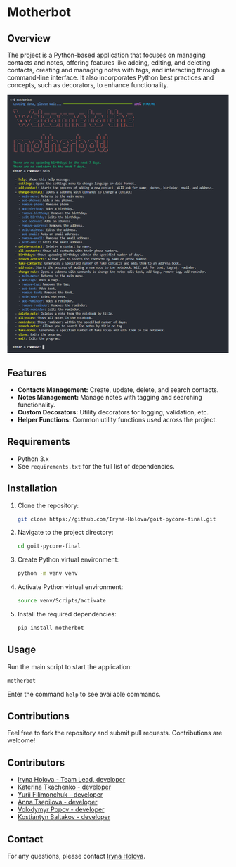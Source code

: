 # Motherbot

## Overview

The project is a Python-based application that focuses on managing contacts and notes, offering features like adding, editing, and deleting contacts, creating and managing notes with tags, and interacting through a command-line interface. It also incorporates Python best practices and concepts, such as decorators, to enhance functionality.

![WelcomeScreencapture](welcomeScreenMotherbot.png)

## Features

- **Contacts Management:** Create, update, delete, and search contacts.
- **Notes Management:** Manage notes with tagging and searching functionality.
- **Custom Decorators:** Utility decorators for logging, validation, etc.
- **Helper Functions:** Common utility functions used across the project.

## Requirements

- Python 3.x
- See `requirements.txt` for the full list of dependencies.

## Installation

1. Clone the repository:
   ```bash
   git clone https://github.com/Iryna-Holova/goit-pycore-final.git
   ```
2. Navigate to the project directory:
   ```bash
   cd goit-pycore-final
   ```
3. Create Python virtual environment:
   ```bash
   python -m venv venv
   ```
4. Activate Python virtual environment:
   ```bash
   source venv/Scripts/activate
   ```
5. Install the required dependencies:
   ```bash
   pip install motherbot
   ```

## Usage

Run the main script to start the application:

```bash
motherbot
```

Enter the command `help` to see available commands.

## Contributions

Feel free to fork the repository and submit pull requests. Contributions are welcome!

## Contributors

- [Iryna Holova - Team Lead, developer](https://github.com/Iryna-Holova)
- [Katerina Tkachenko - developer](https://github.com/TkachenkoKaterina)
- [Yurii Filimonchuk - developer](https://github.com/filimon4uck)
- [Anna Tsepilova - developer](https://github.com/AnnaTsepilova)
- [Volodymyr Popov - developer](https://github.com/AppForceLab)
- [Kostiantyn Baltakov - developer](https://github.com/Baltakov)

## Contact

For any questions, please contact [Iryna Holova](https://github.com/Iryna-Holova).
